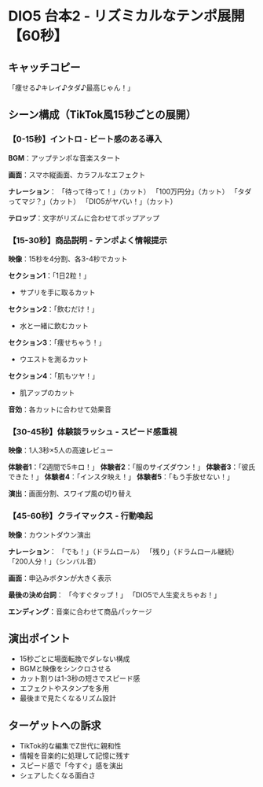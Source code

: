 # DIO5 台本2 - リズミカルなテンポ展開【60秒】

## キャッチコピー
「痩せる♪キレイ♪タダ♪最高じゃん！」

## シーン構成（TikTok風15秒ごとの展開）

### 【0-15秒】イントロ - ビート感のある導入
**BGM**：アップテンポな音楽スタート

**画面**：スマホ縦画面、カラフルなエフェクト

**ナレーション**：
「待って待って！」（カット）
「100万円分」（カット）
「タダってマジ？」（カット）
「DIO5がヤバい！」（カット）

**テロップ**：文字がリズムに合わせてポップアップ

### 【15-30秒】商品説明 - テンポよく情報提示
**映像**：15秒を4分割、各3-4秒でカット

**セクション1**：「1日2粒！」
- サプリを手に取るカット

**セクション2**：「飲むだけ！」
- 水と一緒に飲むカット

**セクション3**：「痩せちゃう！」
- ウエストを測るカット

**セクション4**：「肌もツヤ！」
- 肌アップのカット

**音効**：各カットに合わせて効果音

### 【30-45秒】体験談ラッシュ - スピード感重視
**映像**：1人3秒×5人の高速レビュー

**体験者1**：「2週間で5キロ！」
**体験者2**：「服のサイズダウン！」
**体験者3**：「彼氏できた！」
**体験者4**：「インスタ映え！」
**体験者5**：「もう手放せない！」

**演出**：画面分割、スワイプ風の切り替え

### 【45-60秒】クライマックス - 行動喚起
**映像**：カウントダウン演出

**ナレーション**：
「でも！」（ドラムロール）
「残り」（ドラムロール継続）
「200人分！」（シンバル音）

**画面**：申込みボタンが大きく表示

**最後の決め台詞**：
「今すぐタップ！」
「DIO5で人生変えちゃお！」

**エンディング**：音楽に合わせて商品パッケージ

## 演出ポイント
- 15秒ごとに場面転換でダレない構成
- BGMと映像をシンクロさせる
- カット割りは1-3秒の短さでスピード感
- エフェクトやスタンプを多用
- 最後まで見たくなるリズム設計

## ターゲットへの訴求
- TikTok的な編集でZ世代に親和性
- 情報を音楽的に処理して記憶に残す
- スピード感で「今すぐ」感を演出
- シェアしたくなる面白さ